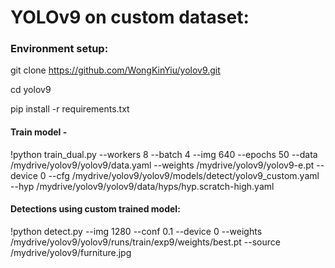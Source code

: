 # YOLOv9 on custom dataset:


### Environment setup:

git clone https://github.com/WongKinYiu/yolov9.git

cd yolov9

pip install -r requirements.txt

#### Train model - 
!python train_dual.py --workers 8 --batch 4  --img 640 --epochs 50 --data /mydrive/yolov9/yolov9/data.yaml --weights /mydrive/yolov9/yolov9-e.pt --device 0 --cfg /mydrive/yolov9/yolov9/models/detect/yolov9_custom.yaml --hyp /mydrive/yolov9/yolov9/data/hyps/hyp.scratch-high.yaml

#### Detections using custom trained model:
!python detect.py --img 1280 --conf 0.1 --device 0 --weights /mydrive/yolov9/yolov9/runs/train/exp9/weights/best.pt --source /mydrive/yolov9/furniture.jpg

